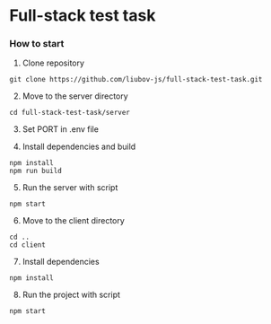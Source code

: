 # Full-stack test task

### How to start

1. Clone repository

```shell
git clone https://github.com/liubov-js/full-stack-test-task.git
```

2. Move to the server directory

```shell
cd full-stack-test-task/server
```

3. Set PORT in .env file

4. Install dependencies and build 

```shell
npm install
npm run build
```

5. Run the server with script

```
npm start
```

6. Move to the client directory
```
cd ..
cd client
```

7. Install dependencies

```shell
npm install
```

8. Run the project with script

```
npm start
```
